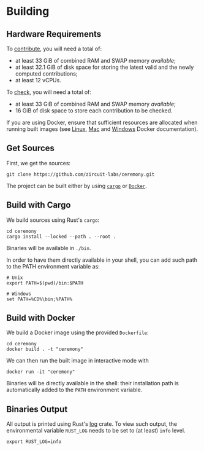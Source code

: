 # Building

## Hardware Requirements

To [contribute](ceremony.md#contribute), you will need a total of:
- at least 33 GiB of combined RAM and SWAP memory *available*;
- at least 32.1 GiB of disk space for storing the latest valid and the newly computed contributions;
- at least 12 vCPUs. 

To [check](ceremony.md#check), you will need a total of:
- at least 33 GiB of combined RAM and SWAP memory *available*;
- 16 GiB of disk space to store each contribution to be checked.

If you are using Docker, ensure that sufficient resources are allocated when running built images (see [Linux](https://docs.docker.com/desktop/settings/linux/#resources), [Mac](https://docs.docker.com/desktop/settings/mac/#resources) and [Windows](https://docs.docker.com/desktop/settings/windows/#resources) Docker documentation).

## Get Sources

First, we get the sources:
```shell
git clone https://github.com/zircuit-labs/ceremony.git
```

The project can be built either by using [`cargo`](https://doc.rust-lang.org/cargo/getting-started/installation.html) or [`Docker`](https://docs.docker.com/engine/install/).


## Build with Cargo

We build sources using Rust's `cargo`:

```shell
cd ceremony
cargo install --locked --path . --root .
```

Binaries will be available in `./bin`. 

In order to have them directly available in your shell, you can add such path to the PATH environment variable as:

```shell
# Unix 
export PATH=$(pwd)/bin:$PATH

# Windows
set PATH=%CD%\bin;%PATH%
```

## Build with Docker

We build a Docker image using the provided `Dockerfile`:

```shell
cd ceremony
docker build . -t "ceremony"
```

We can then run the built image in interactive mode with
```shell
docker run -it "ceremony" 
```
Binaries will be directly available in the shell: their installation path is automatically added to the `PATH` environment variable.

## Binaries Output

All output is printed using Rust's [log](https://github.com/rust-lang/log) crate. To view such output, the environmental variable `RUST_LOG` needs to be set to (at least) `info` level.

```shell
export RUST_LOG=info
```